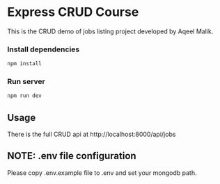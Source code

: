 # Express CRUD Course

This is the CRUD demo of jobs listing project developed by Aqeel Malik.

### Install dependencies

```bash
npm install
```

### Run server

```bash
npm run dev
```

## Usage

There is the full CRUD api at http://localhost:8000/api/jobs

## NOTE: .env file configuration

Please copy .env.example file to .env and set your mongodb path.
